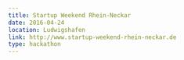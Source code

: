 ```yaml
---
title: Startup Weekend Rhein-Neckar
date: 2016-04-24
location: Ludwigshafen
link: http://www.startup-weekend-rhein-neckar.de
type: hackathon
---
```

